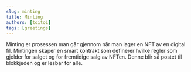 ```yaml
---
slug: minting
title: Minting
authors: [toitoi]
tags: [greetings]
---
```


Minting er prosessen man går gjennom når man lager en NFT av en digital fil. Mintingen skaper en smart kontrakt som definerer hvilke regler som gjelder for salget og for fremtidige salg av NFTen. Denne blir så postet til blokkjeden og er lesbar for alle. 

